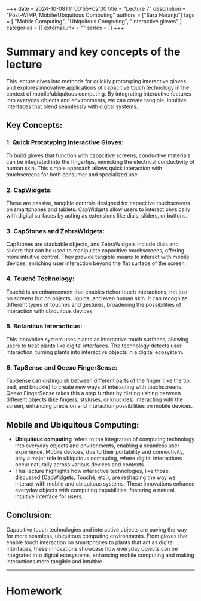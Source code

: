 +++ 
date = 2024-10-08T11:00:55+02:00
title = "Lecture 7"
description = "Post-WIMP, Mobile/Ubiquitous Computing"
authors = ["Sara Naranjo"]
tags = [
    "Mobile Computing",
    "Ubiquitous Computing",
    "Interactive gloves"
    ]
categories = []
externalLink = ""
series = []
+++

# Summary and key concepts of the lecture 
This lecture dives into methods for quickly prototyping interactive gloves and explores innovative applications of capacitive touch technology in the context of mobile/ubiquitous computing. By integrating interactive features into everyday objects and environments, we can create tangible, intuitive interfaces that blend seamlessly with digital systems.

## Key Concepts:
### 1. Quick Prototyping Interactive Gloves:
To build gloves that function with capacitive screens, conductive materials can be integrated into the fingertips, mimicking the electrical conductivity of human skin. This simple approach allows quick interaction with touchscreens for both consumer and specialized use.
### 2. CapWidgets:
These are passive, tangible controls designed for capacitive touchscreens on smartphones and tablets. CapWidgets allow users to interact physically with digital surfaces by acting as extensions like dials, sliders, or buttons.
### 3. CapStones and ZebraWidgets:
CapStones are stackable objects, and ZebraWidgets include dials and sliders that can be used to manipulate capacitive touchscreens, offering more intuitive control. They provide tangible means to interact with mobile devices, enriching user interaction beyond the flat surface of the screen.
### 4. Touché Technology:
Touché is an enhancement that enables richer touch interactions, not just on screens but on objects, liquids, and even human skin. It can recognize different types of touches and gestures, broadening the possibilities of interaction with ubiquitous devices.
### 5. Botanicus Interacticus:
This innovative system uses plants as interactive touch surfaces, allowing users to treat plants like digital interfaces. The technology detects user interaction, turning plants into interactive objects in a digital ecosystem.
### 6. TapSense and Qeexo FingerSense:
TapSense can distinguish between different parts of the finger (like the tip, pad, and knuckle) to create new ways of interacting with touchscreens. Qeexo FingerSense takes this a step further by distinguishing between different objects (like fingers, styluses, or knuckles) interacting with the screen, enhancing precision and interaction possibilities on mobile devices.

## Mobile and Ubiquitous Computing:
- **Ubiquitous computing** refers to the integration of computing technology into everyday objects and environments, enabling a seamless user experience. Mobile devices, due to their portability and connectivity, play a major role in ubiquitous computing, where digital interactions occur naturally across various devices and contexts.
- This lecture highlights how interactive technologies, like those discussed (CapWidgets, Touché, etc.), are reshaping the way we interact with mobile and ubiquitous systems. These innovations enhance everyday objects with computing capabilities, fostering a natural, intuitive interface for users.
## Conclusion:
Capacitive touch technologies and interactive objects are paving the way for more seamless, ubiquitous computing environments. From gloves that enable touch interaction on smartphones to plants that act as digital interfaces, these innovations showcase how everyday objects can be integrated into digital ecosystems, enhancing mobile computing and making interactions more tangible and intuitive.

___
# Homework 
